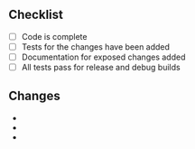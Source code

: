 ## Checklist

- [ ] Code is complete
- [ ] Tests for the changes have been added
- [ ] Documentation for exposed changes added
- [ ] All tests pass for release and debug builds

## Changes

-
-
-